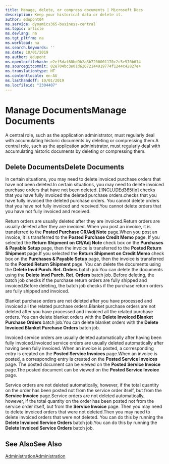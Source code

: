 ```yaml
---
title: Manage, delete, or compress documents | Microsoft Docs
description: Keep your historical data or delete it.
author: edupont04
ms.service: dynamics365-business-central
ms.topic: article
ms.devlang: na
ms.tgt_pltfrm: na
ms.workload: na
ms.search.keywords: ''
ms.date: 10/01/2019
ms.author: edupont
ms.openlocfilehash: e2ef5daf60bd9b2a3b7200001170c2c5e570b674
ms.sourcegitcommit: 02e704bc3e01d62072144919774f1244c42827e4
ms.translationtype: HT
ms.contentlocale: en-AU
ms.lasthandoff: 10/01/2019
ms.locfileid: "2304407"
---
```

# <a name="manage-documents"></a><span data-ttu-id="7ec7f-103">Manage Documents</span><span class="sxs-lookup"><span data-stu-id="7ec7f-103">Manage Documents</span></span>
<span data-ttu-id="7ec7f-104">A central role, such as the application administrator, must regularly deal with accumulating historic documents by deleting or compressing them.</span><span class="sxs-lookup"><span data-stu-id="7ec7f-104">A central role, such as the application administrator, must regularly deal with accumulating historic documents by deleting or compressing them.</span></span>  

## <a name="delete-documents"></a><span data-ttu-id="7ec7f-105">Delete Documents</span><span class="sxs-lookup"><span data-stu-id="7ec7f-105">Delete Documents</span></span>
<span data-ttu-id="7ec7f-106">In certain situations, you may need to delete invoiced purchase orders that have not been deleted.</span><span class="sxs-lookup"><span data-stu-id="7ec7f-106">In certain situations, you may need to delete invoiced purchase orders that have not been deleted.</span></span> [!INCLUDE[d365fin](includes/d365fin_md.md)] <span data-ttu-id="7ec7f-107">checks that you have fully invoiced the deleted purchase orders.</span><span class="sxs-lookup"><span data-stu-id="7ec7f-107">checks that you have fully invoiced the deleted purchase orders.</span></span> <span data-ttu-id="7ec7f-108">You cannot delete orders that you have not fully invoiced and received.</span><span class="sxs-lookup"><span data-stu-id="7ec7f-108">You cannot delete orders that you have not fully invoiced and received.</span></span>  

<span data-ttu-id="7ec7f-109">Return orders are usually deleted after they are invoiced.</span><span class="sxs-lookup"><span data-stu-id="7ec7f-109">Return orders are usually deleted after they are invoiced.</span></span> <span data-ttu-id="7ec7f-110">When you post an invoice, it is transferred to the **Posted Purchase CR/Adj Note** page.</span><span class="sxs-lookup"><span data-stu-id="7ec7f-110">When you post an invoice, it is transferred to the **Posted Purchase Credit Memo** page.</span></span> <span data-ttu-id="7ec7f-111">If you selected the **Return Shipment on CR/Adj Note** check box on the **Purchases & Payable Setup** page, then the invoice is transferred to the **Posted Return Shipment** page.</span><span class="sxs-lookup"><span data-stu-id="7ec7f-111">If you selected the **Return Shipment on Credit Memo** check box on the **Purchases & Payable Setup** page, then the invoice is transferred to the **Posted Return Shipment** page.</span></span> <span data-ttu-id="7ec7f-112">You can delete the documents using the **Delete Invd Purch. Ret. Orders** batch job.</span><span class="sxs-lookup"><span data-stu-id="7ec7f-112">You can delete the documents using the **Delete Invd Purch. Ret. Orders** batch job.</span></span> <span data-ttu-id="7ec7f-113">Before deleting, the batch job checks if the purchase return orders are fully shipped and invoiced.</span><span class="sxs-lookup"><span data-stu-id="7ec7f-113">Before deleting, the batch job checks if the purchase return orders are fully shipped and invoiced.</span></span>  

<span data-ttu-id="7ec7f-114">Blanket purchase orders are not deleted after you have processed and invoiced all the related purchase orders.</span><span class="sxs-lookup"><span data-stu-id="7ec7f-114">Blanket purchase orders are not deleted after you have processed and invoiced all the related purchase orders.</span></span> <span data-ttu-id="7ec7f-115">You can delete blanket orders with the **Delete Invoiced Blanket Purchase Orders** batch job.</span><span class="sxs-lookup"><span data-stu-id="7ec7f-115">You can delete blanket orders with the **Delete Invoiced Blanket Purchase Orders** batch job.</span></span>  

<span data-ttu-id="7ec7f-116">Invoiced service orders are usually deleted automatically after having been fully invoiced.</span><span class="sxs-lookup"><span data-stu-id="7ec7f-116">Invoiced service orders are usually deleted automatically after having been fully invoiced.</span></span> <span data-ttu-id="7ec7f-117">When an invoice is posted, a corresponding entry is created on the **Posted Service Invoices** page.</span><span class="sxs-lookup"><span data-stu-id="7ec7f-117">When an invoice is posted, a corresponding entry is created on the **Posted Service Invoices** page.</span></span> <span data-ttu-id="7ec7f-118">The posted document can be viewed on the **Posted Service Invoice** page.</span><span class="sxs-lookup"><span data-stu-id="7ec7f-118">The posted document can be viewed on the **Posted Service Invoice** page.</span></span>  

<span data-ttu-id="7ec7f-119">Service orders are not deleted automatically, however, if the total quantity on the order has been posted not from the service order itself, but from the **Service Invoice** page.</span><span class="sxs-lookup"><span data-stu-id="7ec7f-119">Service orders are not deleted automatically, however, if the total quantity on the order has been posted not from the service order itself, but from the **Service Invoice** page.</span></span> <span data-ttu-id="7ec7f-120">Then you may need to delete invoiced orders that were not deleted.</span><span class="sxs-lookup"><span data-stu-id="7ec7f-120">Then you may need to delete invoiced orders that were not deleted.</span></span> <span data-ttu-id="7ec7f-121">You can do this by running the **Delete Invoiced Service Orders** batch job.</span><span class="sxs-lookup"><span data-stu-id="7ec7f-121">You can do this by running the **Delete Invoiced Service Orders** batch job.</span></span>  

## <a name="see-also"></a><span data-ttu-id="7ec7f-122">See Also</span><span class="sxs-lookup"><span data-stu-id="7ec7f-122">See Also</span></span>  
[<span data-ttu-id="7ec7f-123">Administration</span><span class="sxs-lookup"><span data-stu-id="7ec7f-123">Administration</span></span>](admin-setup-and-administration.md)  
